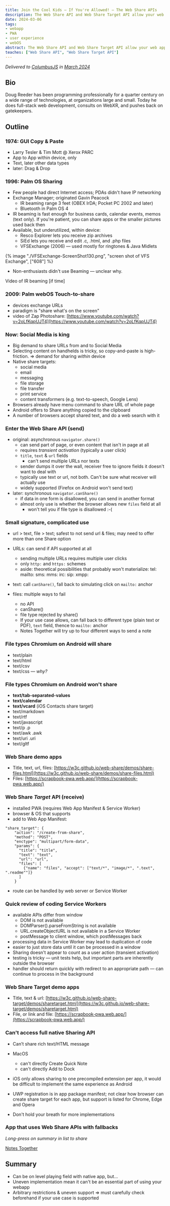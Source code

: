 ```yaml
---
title: Join the Cool Kids — If You're Allowed! — The Web Share APIs
description: The Web Share API and Web Share Target API allow your web app to send and receive content from native apps, like the big social networking apps.
date: 2024-03-06
tags:
- webapp
- PWA
- user experience
- webOS
abstract: The Web Share API and Web Share Target API allow your web app to send and receive content from native apps, like the big social networking apps. But can these APIs meet your needs?
teaches: ["Web Share API", "Web Share Target API"]
---
```


_Delivered to [ColumbusJS](https://columbusjs.org/) in [March 2024](https://www.meetup.com/columbusjs/events/299341757/)_

## Bio

Doug Reeder has been programming professionally for a quarter century on a wide range of technologies, at organizations large and small. Today he does full-stack web development, consults on WebXR, and pushes back on gatekeepers.


## Outline

### 1974: GUI Copy & Paste

* Larry Tesler & Tim Mott @ Xerox PARC
* App to App within device, only
* Text, later other data types
* later: Drag & Drop


### 1996: Palm OS Sharing

* Few people had direct Internet access; PDAs didn't have IP networking
* Exchange Manager; originated Gavin Peacock
	* IR beaming range 3 feet (OBEX IrDA; Pocket PC 2002 and later)
	* Bluetooth in Palm OS 4
* IR beaming is fast enough for business cards, calendar events, memos (text only). If you're patient, you can share apps or the smaller pictures used back then
* Available, but underutilized, within device:
	* Resco Explorer lets you receive zip archives
	* SiEd lets you receive and edit .c, .html, and .php files
	* VFSExchange (2006) — used mostly for ringtones & Java Midlets

{% image "./VFSExchange-ScreenShot130.png", "screen shot of VFS Exchange", ["608"] %}

* Non-enthusiasts didn't use Beaming — unclear why.

Video of IR beaming [if time]


### 2009: Palm webOS Touch-to-share

* devices exchange URLs
* paradigm is "share what's on the screen"
* video of Zap Photoshare: [https://www.youtube.com/watch?v=2oLfKqpUJT4](https://www.youtube.com/watch?v=2oLfKqpUJT4)


### Now: Social Media is king

* Big demand to share URLs from and to Social Media
* Selecting content on handhelds is tricky, so copy-and-paste is high-friction. ⇒ demand for sharing *within* device
* Native share targets:
	* social media
	* email
	* messaging
	* file storage
	* file transfer
	* print service
	* content transformers (e.g. text-to-speech, Google Lens)
* Browsers already have menu command to share URL of whole page
* Android offers to Share anything copied to the clipboard
* A number of browsers accept shared text, and do a web search with it


### Enter the Web Share API (send)

* original: asynchronous `navigator.share() `
	* can send part of page, or even content that isn't in page at all
	* requires *transient activation* (typically a user click)
	* `title`, `text` & `url` fields
		* can't send multiple URLs nor texts
	* sender dumps it over the wall, receiver free to ignore fields it doesn't want to deal with
	* typically use text or url, not both. Can't be sure what receiver will actually use
	* widely supported (Firefox on Android won't send text)
* later: synchronous `navigator.canShare()`
	* if data in one form is disallowed, you can send in another format
	* almost only use is whether the browser allows new `files` field at all
		* won't tell you if file type is disallowed :-(


### Small signature, complicated use

* url > text, file > text; safest to not send url & files; may need to offer more than one Share option

* URLs: can send if API supported at all
  * sending multiple URLs requires multiple user clicks
  * only `http:` and `https:` schemes
  * aside: theoretical possibilities that probably won't materialize: tel: mailto: sms: mms: irc: sip: xmpp:
* text: call `canShare()`, fall back to simulating click on `mailto:` anchor
* files: multiple ways to fail
	* no API
	* canShare()
	* file type rejected by share()
	* If your use case allows, can fall back to different type (plain text or PDF), `text` field, thence to `mailto:` anchor
	* Notes Together will try up to four different ways to send a note


### File types Chromium on Android will share

* text/plain
* text/html
* text/csv
* text/css — *why?*


### File types Chromium on Android won't share

* **text/tab-separated-values**
* **text/calendar**
* **text/vcard** (iOS Contacts share target)
* text/markdown
* text/rtf
* text/javascript
* text/p .p
* text/awk .awk
* text/uri .uri
* text/gltf


### Web Share demo apps

* Title, text, url, files:
	[https://w3c.github.io/web-share/demos/share-files.html](https://w3c.github.io/web-share/demos/share-files.html)
* Files:
	[https://scrapbook-pwa.web.app/](https://scrapbook-pwa.web.app/)


### Web Share *Target* API (receive)

* installed PWA (requires Web App Manifest & Service Worker)
* browser & OS that supports
* add to Web App Manifest: ` `
```
"share_target": {
    "action": "/create-from-share",
    "method": "POST",
    "enctype": "multipart/form-data",
    "params": {
      "title": "title",
      "text": "text",
      "url": "url",
      "files": [
        {"name": "files", "accept": ["text/*", "image/*", ".text", ".readme""]}
      ]
    }
```

* route can be handled by web server or Service Worker


### Quick review of coding Service Workers

* available APIs differ from window
	* DOM is not available
	* DOMParser().parseFromString is not available
	* URL.createObjectURL is not available in a Service Worker
	* postMessage to client window, which postMessages back
* processing data in Service Worker may lead to duplication of code
* easier to just store data until it can be processed in a window
* Sharing doesn't appear to count as a user action (transient activation)
* testing is tricky — unit tests help, but important parts are inherently outside the browser
* handler should return quickly with redirect to an appropriate path — can continue to process in the background


### Web Share Target demo apps

* Title, text & url:
	[https://w3c.github.io/web-share-target/demos/sharetarget.html](https://w3c.github.io/web-share-target/demos/sharetarget.html)
* File, or link and file:
	[https://scrapbook-pwa.web.app/](https://scrapbook-pwa.web.app/)


### Can't access full native Sharing API

* Can’t share rich text/HTML message

* MacOS
	* can't directly Create Quick Note
	* can't directly Add to Dock

* iOS only allows sharing to one precompiled extension per app, it would be difficult to implement the same experience as Android

* UWP registration is in app package manifest; not clear how browser can create share target for each app, but support is listed for Chrome, Edge and Opera

* Don't hold your breath for more implementations

### App that uses Web Share APIs with fallbacks

_Long-press on summary in list to share_

[Notes Together](https://notestogether.hominidsoftware.com)

## Summary

* Can be on level playing field with native app, but...
* Uneven implementation mean it can't be an essential part of using your webapp
* Arbitrary restrictions & uneven support ⇒ must carefully check beforehand if your use case is supported


